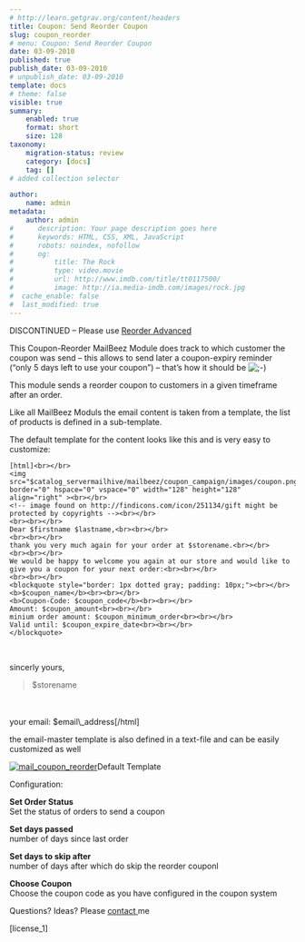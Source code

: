 ```yaml
---
# http://learn.getgrav.org/content/headers
title: Coupon: Send Reorder Coupon
slug: coupon_reorder
# menu: Coupon: Send Reorder Coupon
date: 03-09-2010
published: true
publish_date: 03-09-2010
# unpublish_date: 03-09-2010
template: docs
# theme: false
visible: true
summary:
    enabled: true
    format: short
    size: 128
taxonomy:
    migration-status: review
    category: [docs]
    tag: []
# added collection selector

author:
    name: admin
metadata:
    author: admin
#      description: Your page description goes here
#      keywords: HTML, CSS, XML, JavaScript
#      robots: noindex, nofollow
#      og:
#          title: The Rock
#          type: video.movie
#          url: http://www.imdb.com/title/tt0117500/
#          image: http://ia.media-imdb.com/images/rock.jpg
#  cache_enable: false
#  last_modified: true
---
```


DISCONTINUED – Please use [Reorder Advanced](http://www.mailbeez.com/documentation/mailbeez/reorder_advanced/)

This Coupon-Reorder MailBeez Module does track to which customer the coupon was send – this allows to send later a coupon-expiry reminder (“only 5 days left to use your coupon”) – that’s how it should be ![;-)](http://localhost/wordpress_mailbeez_EOL/wp-includes/images/smilies/icon_wink.gif)

This module sends a reorder coupon to customers in a given timeframe after an order.

Like all MailBeez Moduls the email content is taken from a template, the list of products is defined in a sub-template.

The default template for the content looks like this and is very easy to customize:

    [html]<br></br>
    <img src="$catalog_servermailhive/mailbeez/coupon_campaign/images/coupon.png" border="0" hspace="0" vspace="0" width="128" height="128" align="right" ><br></br>
    <!-- image found on http://findicons.com/icon/251134/gift might be protected by copyrights --><br></br>
    <br><br></br>
    Dear $firstname $lastname,<br><br></br>
    <br><br></br>
    thank you very much again for your order at $storename.<br></br>
    <br><br></br>
    We would be happy to welcome you again at our store and would like to give you a coupon for your next order:<br><br></br>
    <br><br></br>
    <blockquote style="border: 1px dotted gray; padding: 10px;"><br></br>
    <b>$coupon_name</b><br><br></br>
    <b>Coupon-Code: $coupon_code</b><br><br></br>
    Amount: $coupon_amount<br><br></br>
    minium order amount: $coupon_minimum_order<br><br></br>
    Valid until: $coupon_expire_date<br><br></br>
    </blockquote>

<br>

sincerly yours,  
 <blockquote>$storename</blockquote>

<br>  
 <br>  
 your email: $email\_address[/html]

the email-master template is also defined in a text-file and can be easily customized as well

[![](http://www.mailbeez.com/wp-content/uploads/2010/10/mail_coupon_reorder-243x300.png "mail_coupon_reorder")](http://www.mailbeez.com/wp-content/uploads/2010/10/mail_coupon_reorder.png)Default Template

 

Configuration:

**Set Order Status**  
 Set the status of orders to send a coupon

**Set days passed**  
 number of days since last order

**Set days to skip after**  
 number of days after which do skip the reorder couponl

**Choose Coupon**  
 Choose the coupon code as you have configured in the coupon system

Questions? Ideas? Please [contact ](http://localhost/wordpress_mailbeez_EOL/about/contact/)me

[license\_1]
